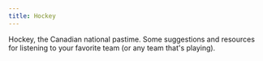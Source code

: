 ```yaml
---
title: Hockey
---
```

Hockey, the Canadian national pastime. Some suggestions
and resources for listening to your favorite team
(or any team that's playing).
